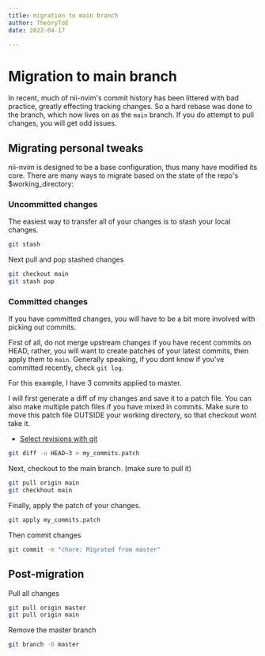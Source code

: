 ```yaml
---
title: migration to main branch
author: TheoryToE
date: 2022-04-17

---
```

# Migration to main branch

In recent, much of nii-nvim's commit history has been littered with bad practice, greatly
effecting tracking changes. So a hard rebase was done to the branch, which now lives on
as the `main` branch. If you do attempt to pull changes, you will get odd issues.

## Migrating personal tweaks

nii-nvim is designed to be a base configuration, thus many have modified its core.
There are many ways to migrate based on the state of the repo's $working_directory:

### Uncommitted changes

The easiest way to transfer all of your changes is to stash your local changes.

```bash
git stash
```

Next pull and pop stashed changes

```bash
git checkout main
git stash pop
```

### Committed changes

If you have committed changes, you will have to be a bit more involved with picking out commits.

First of all, do not merge upstream changes if you have recent commits on HEAD, rather, you will
want to create patches of your latest commits, then apply them to `main`. Generally speaking,
if you dont know if you've committed recently, check `git log`.

For this example, I have 3 commits applied to master. 

I will first generate a diff of my changes and save it to a patch file.
You can also make multiple patch files if you have mixed in commits.
Make sure to move this patch file OUTSIDE your working directory, so 
that checkout wont take it.

- [Select revisions with git](https://git-scm.com/book/en/v2/Git-Tools-Revision-Selection)

```bash
git diff -u HEAD~3 > my_commits.patch
```

Next, checkout to the main branch. (make sure to pull it)
```bash
git pull origin main
git checkhout main
```

Finally, apply the patch of your changes.
```bash
git apply my_commits.patch
```

Then commit changes
```bash
git commit -m "chore: Migrated from master"
```

## Post-migration

Pull all changes

```bash
git pull origin master
git pull origin main
```

Remove the master branch

```bash
git branch -D master
```
